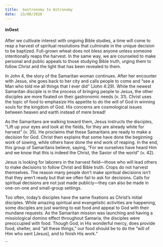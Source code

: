 ```yaml
---
title:  Gastronomy to Astronomy
date:  23/08/2020
---
```


#### inGest

After we cultivate interest with ongoing Bible studies, a time will come to reap a harvest of spiritual resolutions that culminate in the unique decision to be baptized. Full-grown wheat does not bless anyone unless someone intentionally reaps the harvest. In the same way, we are counseled to make personal and public appeals to those studying Bible truth, urging them to follow Christ and the light that has been revealed to them.

In John 4, the story of the Samaritan woman continues. After her encounter with Jesus, she goes back to her city and calls people to come and “see a Man who told me all things that I ever did” (John 4:29). While the newest Samaritan disciple is in the process of bringing people to Jesus, the other disciples are more fixated on their gastronomic needs (v. 31). Christ uses the topic of food to emphasize His appetite to do the will of God in winning souls for the kingdom of God. His concerns are cosmological issues between heaven and earth instead of mere bread!

As the Samaritans are walking toward them, Jesus instructs the disciples, “Lift up your eyes and look at the fields, for they are already white for harvest” (v. 35). He proclaims that these Samaritans are ready to make a decision for God. Christ then explains that some have done the beginning work of sowing, while others have done the end work of reaping. In the end, this group of Samaritans believe, saying, “For we ourselves have heard Him and we know that this is indeed the Christ, the Savior of the world” (v. 42).

Jesus is looking for laborers in the harvest field—those who will lead others to make decisions to follow Christ and Bible truth. Crops do not harvest themselves. The reason many people don’t make spiritual decisions isn’t that they aren’t ready but that we often fail to ask for decisions. Calls for spiritual decisions are not just made publicly—they can also be made in one-on-one and small-group settings.

Too often, today’s disciples have the same fixations as Christ’s initial disciples. While amazing spiritual and evangelistic activities are happening, some disciples are just wanting to eat food and appeal to God with their mundane requests. As the Samaritan mission was launching and having a missiological domino effect throughout Samaria, the disciples were preoccupied with food. Though God, in His wonderful mercy, does provide food, shelter, and “all these things,” our food should be to do the “will of Him who sent [Jesus], and to finish His work.”

``